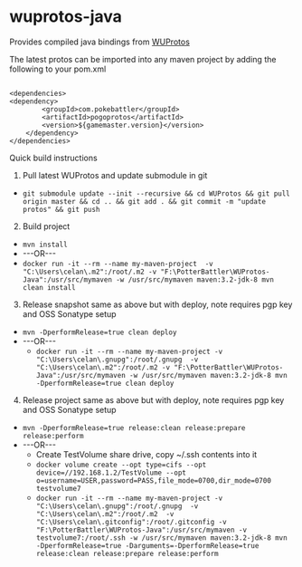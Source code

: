 # wuprotos-java
Provides compiled java bindings from [WUProtos](https://github.com/Furtif/POGOProtos)


The latest protos can be imported into any maven project by adding the following to your pom.xml
```

<dependencies>
<dependency>
    	<groupId>com.pokebattler</groupId>
    	<artifactId>pogoprotos</artifactId>
    	<version>${gamemaster.version}</version>
	</dependency>
</dependencies>
```

Quick build instructions

1. Pull latest WUProtos and update submodule in git
  * `git submodule update --init --recursive && cd WUProtos && git pull origin master && cd .. && git add . && git commit -m "update protos" && git push`
2. Build project 
  * `mvn install`
  * ---OR---
  * `docker run -it --rm --name my-maven-project  -v "C:\Users\celan\.m2":/root/.m2 -v "F:\PotterBattler\WUProtos-Java":/usr/src/mymaven -w /usr/src/mymaven maven:3.2-jdk-8 mvn clean install`
3. Release snapshot same as above but with deploy, note requires pgp key and OSS Sonatype setup
  * `mvn -DperformRelease=true clean deploy`
* ---OR---
  * `docker run -it --rm --name my-maven-project -v "C:\Users\celan\.gnupg":/root/.gnupg  -v "C:\Users\celan\.m2":/root/.m2 -v "F:\PotterBattler\WUProtos-Java":/usr/src/mymaven -w /usr/src/mymaven maven:3.2-jdk-8 mvn -DperformRelease=true clean deploy`
4. Release project same as above but with deploy, note requires pgp key and OSS Sonatype setup
  * `mvn -DperformRelease=true release:clean release:prepare release:perform`
* ---OR---
  * Create TestVolume share drive, copy ~/.ssh contents into it
  * `docker volume create --opt type=cifs --opt device=//192.168.1.2/TestVolume --opt o=username=USER,password=PASS,file_mode=0700,dir_mode=0700 testvolume7` 
  * `docker run -it --rm --name my-maven-project -v "C:\Users\celan\.gnupg":/root/.gnupg  -v "C:\Users\celan\.m2":/root/.m2  -v "C:\Users\celan\.gitconfig":/root/.gitconfig -v "F:\PotterBattler\WUProtos-Java":/usr/src/mymaven -v testvolume7:/root/.ssh -w /usr/src/mymaven maven:3.2-jdk-8 mvn -DperformRelease=true -Darguments=-DperformRelease=true release:clean release:prepare release:perform`

  
  
